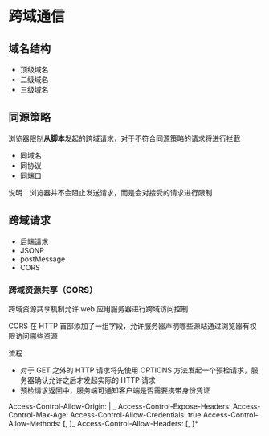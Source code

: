 # 跨域通信

## 域名结构

- 顶级域名
- 二级域名
- 三级域名

## 同源策略

浏览器限制**从脚本**发起的跨域请求，对于不符合同源策略的请求将进行拦截

- 同域名
- 同协议
- 同端口

说明：浏览器并不会阻止发送请求，而是会对接受的请求进行限制

## 跨域请求

- 后端请求
- JSONP
- postMessage
- CORS

### 跨域资源共享（CORS）

跨域资源共享机制允许 web 应用服务器进行跨域访问控制

CORS 在 HTTP 首部添加了一组字段，允许服务器声明哪些源站通过浏览器有权限访问哪些资源

流程

- 对于 GET 之外的 HTTP 请求将先使用 OPTIONS 方法发起一个预检请求，服务器确认允许之后才发起实际的 HTTP 请求
- 预检请求返回中，服务端可通知客户端是否需要携带身份凭证

Access-Control-Allow-Origin: <origin> | _
Access-Control-Expose-Headers: <header-field>
Access-Control-Max-Age: <delta-seconds>
Access-Control-Allow-Credentials: true
Access-Control-Allow-Methods: <method>[, <method>]_
Access-Control-Allow-Headers: <field-name>[, <field-name>]\*

